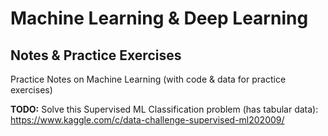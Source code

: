 # Machine Learning & Deep Learning
## Notes & Practice Exercises
Practice Notes on Machine Learning (with code &amp; data for practice exercises)

**TODO:** Solve this Supervised ML Classification problem (has tabular data): https://www.kaggle.com/c/data-challenge-supervised-ml202009/